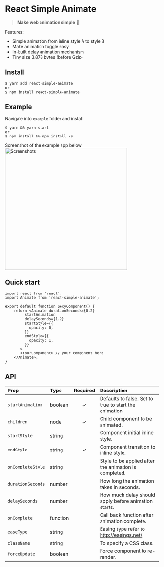 # React Simple Animate

> **Make web animation simple** :clap:

Features:

 - Simple animation from inline style A to style B
 - Make animation toggle easy
 - In-built delay animation mechanism
 - Tiny size 3,878 bytes (before Gzip)

## Install

    $ yarn add react-simple-animate
    or
    $ npm install react-simple-animate

## Example

Navigate into `example` folder and install

    $ yarn && yarn start
    or
    $ npm install && npm install -S

Screenshot of the example app below
<img src="https://github.com/bluebill1049/react-simple-animate/blob/master/example/screenShot.png" alt="Screenshots" width="400"/>

## Quick start

    import react from 'react';
    import Animate from 'react-simple-animate';
    
    export default function SexyComponent() {
	    return <Animate durationSeconds={0.2}
             startAnimation
             delaySeconds={1.2}
             startStyle={{
               opacity: 0,
             }}
             endStyle={{
               opacity: 1,
             }}
           >
           <YourComponent> // your component here
        </Animate>;
    }

## API

| Prop | Type | Required | Description |
| :--- | :--- | :---: | :--- |
| `startAnimation` | boolean | ✓ | Defaults to false. Set to true to start the animation. |
| `children` | node | ✓ | Child component to be animated. |
| `startStyle` | string |  | Component initial inline style. |
| `endStyle` | string | ✓ | Component transition to inline style. |
| `onCompleteStyle` | string |  | Style to be applied after the animation is completed. |
| `durationSeconds` | number |  | How long the animation takes in seconds. |
| `delaySeconds` | number |  | How much delay should apply before animation starts. |
| `onComplete` | function |  | Call back function after animation complete. |
| `easeType` | string |  | Easing type refer to http://easings.net/ |
| `className` | string |  | To specify a CSS class. |
| `forceUpdate` | boolean |  | Force component to re-render. |
